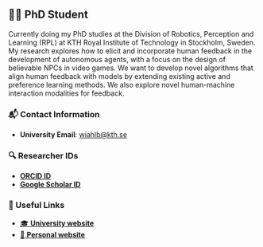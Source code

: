## 👨‍🎓 PhD Student

Currently doing my PhD studies at the Division of Robotics, Perception and Learning (RPL) at KTH Royal Institute of Technology in Stockholm, Sweden. My research explores how to elicit and incorporate human feedback in the development of autonomous agents, with a focus on the design of believable NPCs in video games. We want to develop novel algorithms that align human feedback with models by extending existing active and preference learning methods. We also explore novel human-machine interaction modalities for feedback.

### 📬 Contact Information

- **University Email**: [wiahlb@kth.se](mailto:wiahlb@kth.se)

### 🔍 Researcher IDs

- [**ORCID ID**](https://orcid.org/0009-0003-0879-276X)
- [**Google Scholar ID**](https://scholar.google.ca/citations?user=TlQ15rgAAAAJ)

### 🔗 Useful Links

- [🎓 **University website**](https://www.kth.se/profile/wiahlb/?l=en)
- [🙂 **Personal website**](https://www.william-ahlberg.github.io)


<!--
**william-ahlberg/william-ahlberg** is a ✨ _special_ ✨ repository because its `README.md` (this file) appears on your GitHub profile.

Here are some ideas to get you started:

- 🔭 I’m currently working on ...
- 🌱 I’m currently learning ...
- 👯 I’m looking to collaborate on ...
- 🤔 I’m looking for help with ...
- 💬 Ask me about ...
- 📫 How to reach me: ...
- 😄 Pronouns: ...
- ⚡ Fun fact: ...
-->
